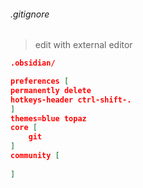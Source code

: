 ###### .gitignore
>edit with external editor
```json
.obsidian/
```

```json
preferences [
permanently delete
hotkeys-header ctrl-shift-.
]
themes=blue topaz
core [
	git
]
community [
	
]
```
